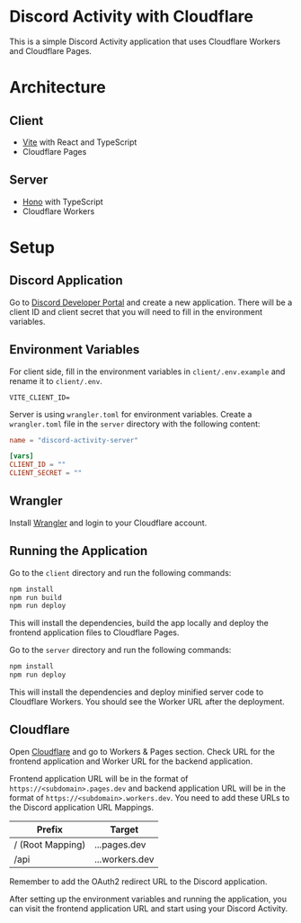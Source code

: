 # Discord Activity with Cloudflare

This is a simple Discord Activity application that uses Cloudflare Workers and Cloudflare Pages.

# Architecture

## Client

- [Vite](https://vitejs.dev/) with React and TypeScript
- Cloudflare Pages

## Server

- [Hono](https://hono.dev/) with TypeScript
- Cloudflare Workers

# Setup

## Discord Application

Go to [Discord Developer Portal](https://discord.com/developers/applications) and create a new application. There will be a client ID and client secret that you will need to fill in the environment variables.

## Environment Variables

For client side, fill in the environment variables in `client/.env.example` and rename it to `client/.env`.

```
VITE_CLIENT_ID=
```

Server is using `wrangler.toml` for environment variables. Create a `wrangler.toml` file in the `server` directory with the following content:

```toml
name = "discord-activity-server"

[vars]
CLIENT_ID = ""
CLIENT_SECRET = ""
```

## Wrangler

Install [Wrangler](https://developers.cloudflare.com/workers/cli-wrangler/install-update) and login to your Cloudflare account.

## Running the Application

Go to the `client` directory and run the following commands:

```bash
npm install
npm run build
npm run deploy
```

This will install the dependencies, build the app locally and deploy the frontend application files to Cloudflare Pages.

Go to the `server` directory and run the following commands:

```bash
npm install
npm run deploy
```

This will install the dependencies and deploy minified server code to Cloudflare Workers. You should see the Worker URL after the deployment.

## Cloudflare

Open [Cloudflare](https://dash.cloudflare.com) and go to Workers & Pages section.
Check URL for the frontend application and Worker URL for the backend application.


Frontend application URL will be in the format of `https://<subdomain>.pages.dev` and backend application URL will be in the format of `https://<subdomain>.workers.dev`.
You need to add these URLs to the Discord application URL Mappings.

| Prefix  | Target |
| ------------- | ------------- |
| / (Root Mapping)  | ...pages.dev |
| /api  | ...workers.dev  |

Remember to add the OAuth2 redirect URL to the Discord application.

After setting up the environment variables and running the application, you can visit the frontend application URL and start using your Discord Activity.

